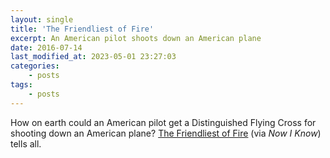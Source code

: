 ```yaml
---
layout: single
title: 'The Friendliest of Fire'
excerpt: An American pilot shoots down an American plane
date: 2016-07-14
last_modified_at: 2023-05-01 23:27:03
categories:
    - posts
tags:
    - posts
---
```


How on earth could an American pilot get a Distinguished Flying Cross for shooting down an American plane?
[The Friendliest of Fire](http://nowiknow.com/the-friendliest-of-fire/)
(via _Now I Know_) tells all.
